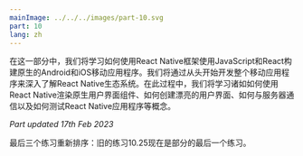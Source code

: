 ```yaml
---
mainImage: ../../../images/part-10.svg
part: 10
lang: zh
---
```


<div class="intro">

<!-- In this part, we will learn how to build native Android and iOS mobile applications with JavaScript and React using the React Native framework. We will dive into the React Native ecosystem by developing an entire mobile application from scratch. Along the way, we will learn concepts such as how to render native user interface components with React Native, how to create beautiful user interfaces, how to communicate with a server, and how to test a React Native application.-->
在这一部分中，我们将学习如何使用React Native框架使用JavaScript和React构建原生的Android和iOS移动应用程序。我们将通过从头开始开发整个移动应用程序来深入了解React Native生态系统。在此过程中，我们将学习诸如如何使用React Native渲染原生用户界面组件、如何创建漂亮的用户界面、如何与服务器通信以及如何测试React Native应用程序等概念。

<i>Part updated 17th Feb 2023</i>
<!-- - <i>The last three exercises reordered: the old exercise 10.25 is now the last exercise of the part</i>-->
最后三个练习重新排序：旧的练习10.25现在是部分的最后一个练习。

</div>
